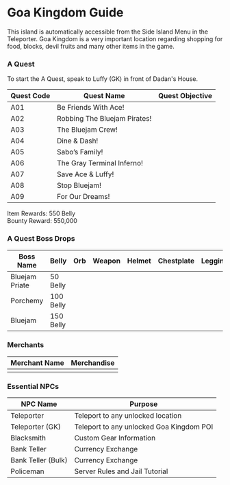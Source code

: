 # Goa Kingdom Guide

This island is automatically accessible from the Side Island Menu in the Teleporter. Goa Kingdom is a very important location regarding shopping for food, blocks, devil fruits and many other items in the game.

### A Quest

To start the A Quest, speak to Luffy (GK) in front of Dadan's House.

| Quest Code| Quest Name                    | Quest Objective|
|-----------|-----------                    |-----------|
| A01       | Be Friends With Ace!          |           |
| A02       | Robbing The Bluejam Pirates!  |           |
| A03       | The Bluejam Crew!             |           |
| A04       | Dine & Dash!                  |           |
| A05       | Sabo’s Family!                |           |
| A06       | The Gray Terminal Inferno!    |           |
| A07       | Save Ace & Luffy!             |           |
| A08       | Stop Bluejam!                 |           |
| A09       | For Our Dreams!               |           |

Item Rewards: 550 Belly<br>
Bounty Reward: 550,000

### A Quest Boss Drops

| Boss Name         | Belly      | Orb       | Weapon    | Helmet    | Chestplate | Leggings  | Boots     | Other     |
|-----------        |----------- |-----------|-----------|-----------|----------- |-----------|-----------|-----------|
| Bluejam Priate    | 50 Belly   |           |           |           |            |           |           |           |
| Porchemy          | 100 Belly  |           |           |           |            |           |           |           |
| Bluejam           | 150 Belly  |           |           |           |            |           |           |           |

### Merchants

| Merchant Name    | Merchandise    |
|-------------     |-----------     |
|            |          |

### Essential NPCs

| NPC Name              | Purpose                                   |
|-------------          |-----------                                |
| Teleporter            | Teleport to any unlocked location         |
| Teleporter (GK)       | Teleport to any unlocked Goa Kingdom POI  |
| Blacksmith            | Custom Gear Information                   |
| Bank Teller           | Currency Exchange                         |
| Bank Teller (Bulk)    | Currency Exchange                         |
| Policeman             | Server Rules and Jail Tutorial            |
